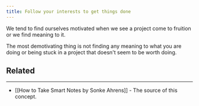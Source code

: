 ```yaml
---
title: Follow your interests to get things done
---
```


We tend to find ourselves motivated when we see a project come to fruition or we find meaning to it.

The most demotivating thing is not finding any meaning to what you are doing or being stuck in a project that doesn't seem to be worth doing.

## Related
---

- [[How to Take Smart Notes by Sonke Ahrens]] - The source of this concept.
